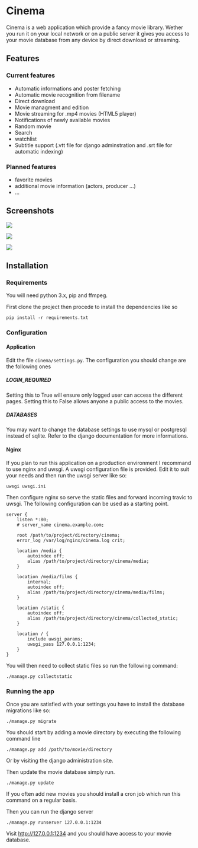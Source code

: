# Cinema

Cinema is a web application which provide a fancy movie library. Wether you run
it on your local network or on a public server it gives you access to your
movie database from any device by direct download or streaming.


## Features

### Current features

- Automatic informations and poster fetching
- Automatic movie recognition from filename
- Direct download
- Movie managment and edition
- Movie streaming for .mp4 movies (HTML5 player)
- Notifications of newly available movies
- Random movie
- Search
- watchlist
- Subtitle support (.vtt file for django adminstration and .srt file for automatic indexing)

### Planned features
- favorite movies
- additional movie information (actors, producer ...)
- ...

## Screenshots

![](https://img.bananium.fr/arnaud/cinema_home.png)

![](https://img.bananium.fr/arnaud/cinema_watch.png)

![](https://img.bananium.fr/arnaud/cinema_watchlist.png)



## Installation
### Requirements

You will need python 3.x, pip and ffmpeg.

First clone the project then procede to install the dependencies like so

```
pip install -r requirements.txt
```
### Configuration

#### Application

Edit the file `cinema/settings.py`. The configuration you should change are the following ones

##### LOGIN_REQUIRED
Setting this to True will ensure only logged user can access the different pages. Setting this to False allows anyone a public access to the movies.

##### DATABASES
You may want to change the database settings to use mysql or postgresql instead of sqlite. Refer to the django documentation for more informations.


#### Nginx

If you plan to run this application on a production environment I recommand to
use nginx and uwsgi. A uwsgi configuration file is provided. Edit it to suit
your needs and then run the uwsgi server like so:

```
uwsgi uwsgi.ini
```

Then configure nginx so serve the static files and forward incoming travic to uwsgi. The following configuration can be used as a starting point.

```
server {
    listen *:80;
    # server_name cinema.example.com;

    root /path/to/project/directory/cinema;
    error_log /var/log/nginx/cinema.log crit;

	location /media {
		autoindex off;
		alias /path/to/project/directory/cinema/media;
	}

	location /media/films {
        internal;
		autoindex off;
		alias /path/to/project/directory/cinema/media/films;
	}

	location /static {
		autoindex off;
		alias /path/to/project/directory/cinema/collected_static;
	}

    location / {
		include uwsgi_params;
		uwsgi_pass 127.0.0.1:1234;
    }
}

```
You will then need to collect static files so run the following command:

```
./manage.py collectstatic
```


### Running the app

Once you are satisfied with your settings you have to install the database migrations like so:

```
./manage.py migrate
```

You should start by adding a movie directory by executing the following command line
```
./manage.py add /path/to/movie/directory
```
Or by visiting the django administration site.

Then update the movie database simply run.

```
./manage.py update
```

If you often add new movies you should install a cron job which run this command on a regular basis.

Then you can run the django server
```
./manage.py runserver 127.0.0.1:1234
```

Visit http://127.0.0.1:1234 and you should have access to your movie database.
